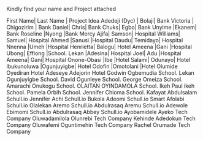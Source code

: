 Kindly find your name and Project attached

First Name|	Last Name  |	Project Idea 
Adedeji (Dyc)  | Bolaji|	Bank 
Victoria |	Chigozirim  |	Bank
Daniel|	Chris|	Bank
Chuks|	Egbo|	Bank
Unyime	|Ekanem|	Bank
Roseline	|Nyong	|Bank
Mercy Ajifa|	Samson|	Hospital
Williams|	Samuel|	Hospital
Ahmed	|Sanusi	|Hospital
Daudu|	Temidayo|	Hospital
Nnenna	|Umeh	|Hospital
Henrietta|	Balogu|	Hotel
Ameena	|Gani	|Hospital
Ubong|	Effiong	|School.
Lekan	|Adesina|	Hospital
Joel|	Adu	|Hospital
Ameena|	Gani|	Hospital
Onone-Obasi	|Ibe	|Hotel
Salami|	Odunayo|	Hotel
Ibukunoluwa	|Ogunjuyigbe|	Hotel
Odofin	|Omotolani	|Hotel
Olumide	Oyediran	Hotel
Adeseye	Adejorin	Hotel
Godwin	Ogbemudia	School.
Lekan	Ogunjuyigbe	School.
David	Ogunleye	School.
George	Omeiza	School.
Amarachi	Onukogu	School.
OLAITAN	OYINDAMOLA	School.
Ikeh	Paul ikeh	School.
Pamela	Orbih	School.
Jennifer	Chioma	School.
Kafayat	Abdulsalam	Schull.io
Jennifer	Achi	Schull.io
Bukola	Adeomi	Schull.io
Smart	Afolabi	Schull.io
Olalekan	Aremo	Schull.io
Abdulrasaq	Aremu	Schull.io
Adewole	Ebimomi	Schull.io
Abdulrasaq	Abbey	Schull.io
Ayobamidele	Ayeko	Tech Company
Oluwadamilola	Olunrebi	Tech Company
Kehinde	Adedokun	Tech Company
Oluwafemi	Oguntimehin	Tech Company
Rachel	Orumade	Tech Company